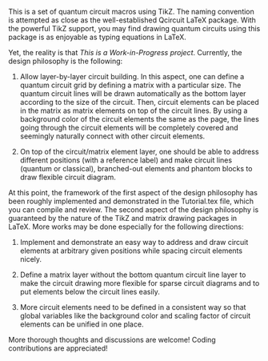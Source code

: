 This is a set of quantum circuit macros using TikZ.
The naming convention is attempted as close as the well-established Qcircuit LaTeX package.
With the powerful TikZ support, you may find drawing quantum circuits using this package is as enjoyable as typing equations in LaTeX.

Yet, the reality is that *This is a Work-in-Progress project*.
Currently, the design philosophy is the following:

1. Allow layer-by-layer circuit building.
    In this aspect, one can define a quantum circuit grid by defining a matrix with a particular size. The quantum circuit lines will be drawn automatically as the bottom layer according to the size of the circuit.
    Then, circuit elements can be placed in the matrix as matrix elements on top of the circuit lines.
    By using a background color of the circuit elements the same as the page, the lines going through the circuit elements will be completely covered and seemingly naturally connect with other circuit elements.

2. On top of the circuit/matrix element layer, one should be able to address different positions (with a reference label) and make circuit lines (quantum or classical), branched-out elements and phantom blocks to draw flexible circuit diagram.

At this point, the framework of the first aspect of the design philosophy has been roughly implemented and demonstrated in the Tutorial.tex file, which you can compile and review.
The second aspect of the design philosophy is guaranteed by the nature of the TikZ and matrix drawing packages in LaTeX.
More works may be done especially for the following directions:

1. Implement and demonstrate an easy way to address and draw circuit elements at arbitrary given positions while spacing circuit elements nicely.

2. Define a matrix layer without the bottom quantum circuit line layer to make the circuit drawing more flexible for sparse circuit diagrams and to put elements below the circuit lines easily.

3. More circuit elements need to be defined in a consistent way so that global variables like the background color and scaling factor of circuit elements can be unified in one place.


More thorough thoughts and discussions are welcome!
Coding contributions are appreciated!
